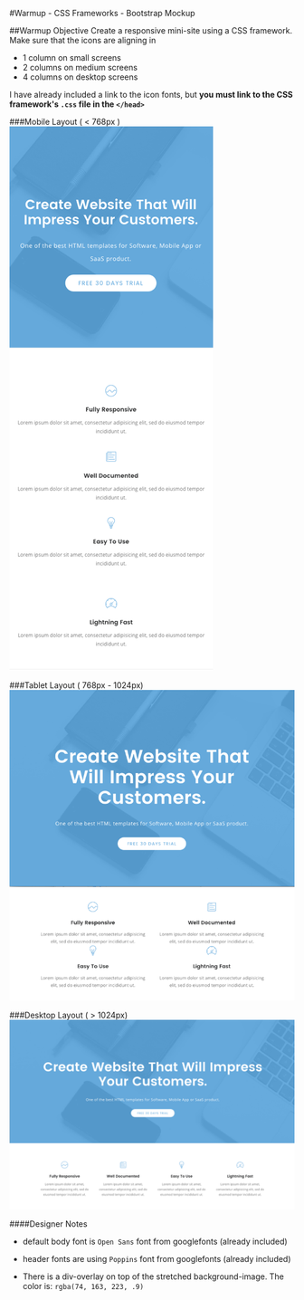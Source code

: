 #Warmup - CSS Frameworks - Bootstrap Mockup

##Warmup Objective
Create a responsive mini-site using a CSS framework. Make sure that the icons are aligning in 
- 1 column on small screens 
- 2 columns on medium screens 
- 4 columns on desktop screens

I have already included a link to the icon fonts, but **you must link to the CSS framework's `.css` file in the `</head>`**

###Mobile Layout ( < 768px )
![mobile](./mockups/softease-mobile-layout.png)

###Tablet Layout ( 768px - 1024px)
![tablet](./mockups/softease-tablet-layout.png)

###Desktop Layout ( > 1024px)
![desktop](./mockups/softease-desktop-layout.png)

####Designer Notes
- default body font is `Open Sans` font from googlefonts (already included)

- header fonts are using `Poppins` font from googlefonts (already included)

- There is a div-overlay on top of the stretched background-image. The color is: `rgba(74, 163, 223, .9)`
